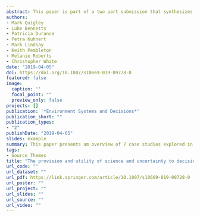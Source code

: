 ```yaml
---
abstract: This paper is part of a two part submission that synthesizes elements from case studies presented in Quigley et al., (2019). The aim of this paper is to develop a more holistic understanding of how earth science was used to support diverse examples of decision-making. My contribution is a case study of the Great Barrier Reef, where I provided my personal views on how science was solicited and received by stakeholders.
authors:
- Mark Quigley
- Luke Bennetts
- Patricia Durance
- Petra Kuhnert
- Mark Lindsay
- Keith Pembleton
- Melanie Roberts
- Christopher White
date: "2019-04-05"
doi: https://doi.org/10.1007/s10669-019-09728-0
featured: false
image:
  caption: ''
  focal_point: ""
  preview_only: false
projects: []
publication: '*Environment Systems and Decisions*'
publication_short: ""
publication_types:
- "2"
publishDate: "2019-04-05"
slides: example
summary: This paper presents am overview of 7 case studies explored in the environmental sciences that are synthesised in Quigley et al., (2019a). 
tags:
- Source Themes
title: "The provision and utility of science and uncertainty to decision-makers: earth science case studies"
url_code: ""
url_dataset: ""
url_pdf: https://link.springer.com/article/10.1007/s10669-019-09728-0
url_poster: ""
url_project: ""
url_slides: ""
url_source: ""
url_video: ""
---
```


 

